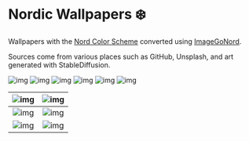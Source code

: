 # Nordic Wallpapers ❄️

Wallpapers with the [Nord Color Scheme](https://github.com/nordtheme/nord) converted using [ImageGoNord](https://github.com/Schrodinger-Hat/ImageGoNord).

Sources come from various places such as GitHub, Unsplash, and art generated with StableDiffusion.

![img](https://i.imgur.com/arvB3UY.jpg)
![img](https://i.imgur.com/h6tCRRy.png)
![img](https://i.imgur.com/29dRue4.png)
![img](https://i.imgur.com/ewn6Inl.png)
![img](https://i.imgur.com/3d1QmPE.png)
![img](https://i.imgur.com/3f4S1eD.png)

|![img](https://i.imgur.com/arvB3UY.jpg)|![img](https://i.imgur.com/h6tCRRy.png)|
|:---:|:---:|
|![img](https://i.imgur.com/arvB3UY.jpg)|![img](https://i.imgur.com/h6tCRRy.png)|
|![img](https://i.imgur.com/arvB3UY.jpg)|![img](https://i.imgur.com/h6tCRRy.png)|
